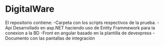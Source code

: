 # DigitalWare

El repositorio contiene:
-Carpeta con los scripts respectivos de la prueba.
-Api Desarrollado en asp.NET haciendo uso de Entity Frammework para la conexion a la BD
-Front en angular basado en la plantilla de devexpress
-Documento con las pantallas de integración